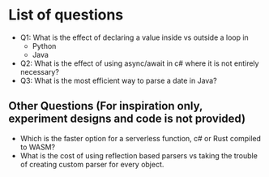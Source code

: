 # List of questions

* Q1: What is the effect of declaring a value inside vs outside a loop in
    * Python
    * Java
* Q2: What is the effect of using async/await in c# where it is not entirely necessary?
* Q3: What is the most efficient way to parse a date in Java?


## Other Questions (For inspiration only, experiment designs and code is not provided)

* Which is the faster option for a serverless function, c# or Rust compiled to WASM?
* What is the cost of using reflection based parsers vs taking the trouble
of creating custom parser for every object.
